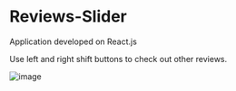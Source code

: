 # Reviews-Slider

Application developed on React.js

Use left and right shift buttons to check out other reviews.

![image](https://user-images.githubusercontent.com/107784718/183426185-4a089abb-6d8f-4239-9ce4-de8d6f24e2fa.png)
